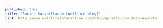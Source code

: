 ```yaml
---
published: true
title: "Social Surveillance (Wellfire blog)"
link: http://www.wellfireinteractive.com/blog/generic-csv-data-exports-in-python/
---
```


